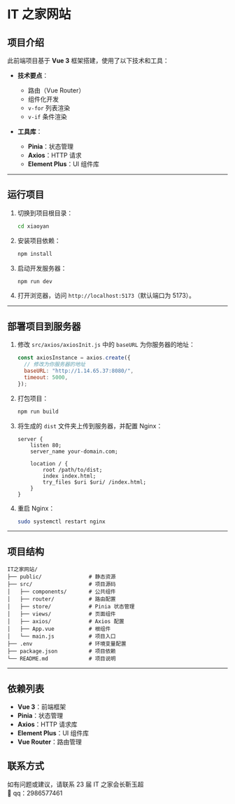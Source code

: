 # IT 之家网站

## 项目介绍

此前端项目基于 **Vue 3** 框架搭建，使用了以下技术和工具：

- **技术要点**：

  - 路由（Vue Router）
  - 组件化开发
  - `v-for` 列表渲染
  - `v-if` 条件渲染

- **工具库**：
  - **Pinia**：状态管理
  - **Axios**：HTTP 请求
  - **Element Plus**：UI 组件库

---

## 运行项目

1. 切换到项目根目录：

   ```bash
   cd xiaoyan
   ```

2. 安装项目依赖：

   ```bash
   npm install
   ```

3. 启动开发服务器：

   ```bash
   npm run dev
   ```

4. 打开浏览器，访问 `http://localhost:5173`（默认端口为 5173）。

---

## 部署项目到服务器

1. 修改 `src/axios/axiosInit.js` 中的 `baseURL` 为你服务器的地址：

   ```javascript
   const axiosInstance = axios.create({
     // 修改为你服务器的地址
     baseURL: "http://1.14.65.37:8080/",
     timeout: 5000,
   });
   ```

2. 打包项目：

   ```bash
   npm run build
   ```

3. 将生成的 `dist` 文件夹上传到服务器，并配置 Nginx：

   ```nginx
   server {
       listen 80;
       server_name your-domain.com;

       location / {
           root /path/to/dist;
           index index.html;
           try_files $uri $uri/ /index.html;
       }
   }
   ```

4. 重启 Nginx：
   ```bash
   sudo systemctl restart nginx
   ```

---

## 项目结构

```
IT之家网站/
├── public/               # 静态资源
├── src/                  # 项目源码
│   ├── components/       # 公共组件
│   ├── router/           # 路由配置
│   ├── store/            # Pinia 状态管理
│   ├── views/            # 页面组件
│   ├── axios/            # Axios 配置
│   ├── App.vue           # 根组件
│   └── main.js           # 项目入口
├── .env                  # 环境变量配置
├── package.json          # 项目依赖
└── README.md             # 项目说明
```

---

## 依赖列表

- **Vue 3**：前端框架
- **Pinia**：状态管理
- **Axios**：HTTP 请求库
- **Element Plus**：UI 组件库
- **Vue Router**：路由管理

## 联系方式

如有问题或建议，请联系
23 届 IT 之家会长靳玉超  
🐧 qq：2986577461
